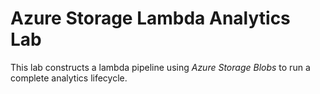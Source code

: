 # Azure Storage Lambda Analytics Lab

This lab constructs a lambda pipeline using *Azure Storage Blobs* to run a complete analytics lifecycle.
